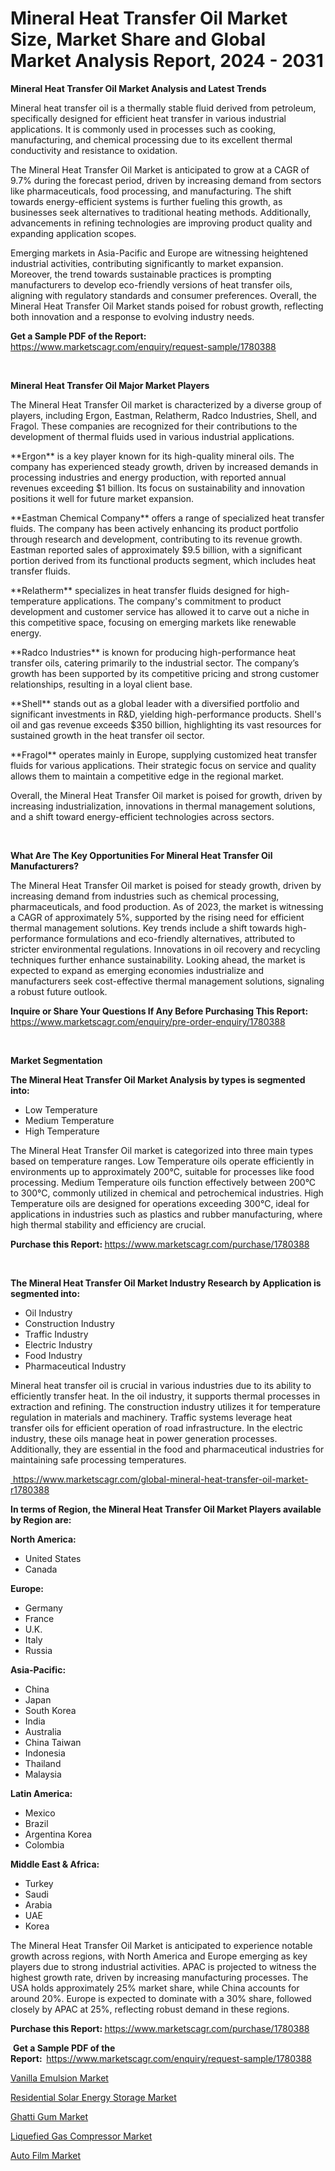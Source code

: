 <p><h1>Mineral Heat Transfer Oil Market Size, Market Share and Global Market Analysis Report, 2024 - 2031</h1></p><p><strong>Mineral Heat Transfer Oil Market Analysis and Latest Trends</strong></p>
<p><p>Mineral heat transfer oil is a thermally stable fluid derived from petroleum, specifically designed for efficient heat transfer in various industrial applications. It is commonly used in processes such as cooking, manufacturing, and chemical processing due to its excellent thermal conductivity and resistance to oxidation. </p><p>The Mineral Heat Transfer Oil Market is anticipated to grow at a CAGR of 9.7% during the forecast period, driven by increasing demand from sectors like pharmaceuticals, food processing, and manufacturing. The shift towards energy-efficient systems is further fueling this growth, as businesses seek alternatives to traditional heating methods. Additionally, advancements in refining technologies are improving product quality and expanding application scopes. </p><p>Emerging markets in Asia-Pacific and Europe are witnessing heightened industrial activities, contributing significantly to market expansion. Moreover, the trend towards sustainable practices is prompting manufacturers to develop eco-friendly versions of heat transfer oils, aligning with regulatory standards and consumer preferences. Overall, the Mineral Heat Transfer Oil Market stands poised for robust growth, reflecting both innovation and a response to evolving industry needs.</p></p>
<p><strong>Get a Sample PDF of the Report:&nbsp;</strong> <a href="https://www.marketscagr.com/enquiry/request-sample/1780388?utm_campaign=1179&utm_medium=2&utm_source=Github&utm_content=ia&utm_term=09102024&utm_id=mineral-heat-transfer-oil">https://www.marketscagr.com/enquiry/request-sample/1780388</a></p>
<p>&nbsp;</p>
<p><strong>Mineral Heat Transfer Oil Major Market Players</strong></p>
<p><p>The Mineral Heat Transfer Oil market is characterized by a diverse group of players, including Ergon, Eastman, Relatherm, Radco Industries, Shell, and Fragol. These companies are recognized for their contributions to the development of thermal fluids used in various industrial applications.</p><p>**Ergon** is a key player known for its high-quality mineral oils. The company has experienced steady growth, driven by increased demands in processing industries and energy production, with reported annual revenues exceeding $1 billion. Its focus on sustainability and innovation positions it well for future market expansion.</p><p>**Eastman Chemical Company** offers a range of specialized heat transfer fluids. The company has been actively enhancing its product portfolio through research and development, contributing to its revenue growth. Eastman reported sales of approximately $9.5 billion, with a significant portion derived from its functional products segment, which includes heat transfer fluids.</p><p>**Relatherm** specializes in heat transfer fluids designed for high-temperature applications. The company's commitment to product development and customer service has allowed it to carve out a niche in this competitive space, focusing on emerging markets like renewable energy.</p><p>**Radco Industries** is known for producing high-performance heat transfer oils, catering primarily to the industrial sector. The company’s growth has been supported by its competitive pricing and strong customer relationships, resulting in a loyal client base.</p><p>**Shell** stands out as a global leader with a diversified portfolio and significant investments in R&D, yielding high-performance products. Shell's oil and gas revenue exceeds $350 billion, highlighting its vast resources for sustained growth in the heat transfer oil sector.</p><p>**Fragol** operates mainly in Europe, supplying customized heat transfer fluids for various applications. Their strategic focus on service and quality allows them to maintain a competitive edge in the regional market.</p><p>Overall, the Mineral Heat Transfer Oil market is poised for growth, driven by increasing industrialization, innovations in thermal management solutions, and a shift toward energy-efficient technologies across sectors.</p></p>
<p>&nbsp;</p>
<p><strong>What Are The Key Opportunities For Mineral Heat Transfer Oil Manufacturers?</strong></p>
<p><p>The Mineral Heat Transfer Oil market is poised for steady growth, driven by increasing demand from industries such as chemical processing, pharmaceuticals, and food production. As of 2023, the market is witnessing a CAGR of approximately 5%, supported by the rising need for efficient thermal management solutions. Key trends include a shift towards high-performance formulations and eco-friendly alternatives, attributed to stricter environmental regulations. Innovations in oil recovery and recycling techniques further enhance sustainability. Looking ahead, the market is expected to expand as emerging economies industrialize and manufacturers seek cost-effective thermal management solutions, signaling a robust future outlook.</p></p>
<p><strong>Inquire or Share Your Questions If Any Before Purchasing This Report:</strong> <a href="https://www.marketscagr.com/enquiry/pre-order-enquiry/1780388?utm_campaign=1179&utm_medium=2&utm_source=Github&utm_content=ia&utm_term=09102024&utm_id=mineral-heat-transfer-oil">https://www.marketscagr.com/enquiry/pre-order-enquiry/1780388</a></p>
<p>&nbsp;</p>
<p><strong>Market Segmentation</strong></p>
<p><strong>The Mineral Heat Transfer Oil Market Analysis by types is segmented into:</strong></p>
<p><ul><li>Low Temperature</li><li>Medium Temperature</li><li>High Temperature</li></ul></p>
<p><p>The Mineral Heat Transfer Oil market is categorized into three main types based on temperature ranges. Low Temperature oils operate efficiently in environments up to approximately 200°C, suitable for processes like food processing. Medium Temperature oils function effectively between 200°C to 300°C, commonly utilized in chemical and petrochemical industries. High Temperature oils are designed for operations exceeding 300°C, ideal for applications in industries such as plastics and rubber manufacturing, where high thermal stability and efficiency are crucial.</p></p>
<p><strong>Purchase this Report:&nbsp;</strong><a href="https://www.marketscagr.com/purchase/1780388?utm_campaign=1179&utm_medium=2&utm_source=Github&utm_content=ia&utm_term=09102024&utm_id=mineral-heat-transfer-oil">https://www.marketscagr.com/purchase/1780388</a></p>
<p>&nbsp;</p>
<p><strong>The Mineral Heat Transfer Oil Market Industry Research by Application is segmented into:</strong></p>
<p><ul><li>Oil Industry</li><li>Construction Industry</li><li>Traffic Industry</li><li>Electric Industry</li><li>Food Industry</li><li>Pharmaceutical Industry</li></ul></p>
<p><p>Mineral heat transfer oil is crucial in various industries due to its ability to efficiently transfer heat. In the oil industry, it supports thermal processes in extraction and refining. The construction industry utilizes it for temperature regulation in materials and machinery. Traffic systems leverage heat transfer oils for efficient operation of road infrastructure. In the electric industry, these oils manage heat in power generation processes. Additionally, they are essential in the food and pharmaceutical industries for maintaining safe processing temperatures.</p></p>
<p><a href="https://www.marketscagr.com/global-mineral-heat-transfer-oil-market-r1780388?utm_campaign=1179&utm_medium=2&utm_source=Github&utm_content=ia&utm_term=09102024&utm_id=mineral-heat-transfer-oil">&nbsp;https://www.marketscagr.com/global-mineral-heat-transfer-oil-market-r1780388</a></p>
<p><strong>In terms of Region, the Mineral Heat Transfer Oil Market Players available by Region are:</strong></p>
<p>
    <p> <strong> North America: </strong>
        <ul>
            <li>United States</li>
            <li>Canada</li>
        </ul>
        </p> 
    <p> <strong> Europe: </strong>
        <ul>
            <li>Germany</li>
            <li>France</li>
            <li>U.K.</li>
            <li>Italy</li>
            <li>Russia</li>
        </ul>
        </p> 
    <p> <strong> Asia-Pacific: </strong>
        <ul>
            <li>China</li>
            <li>Japan</li>
            <li>South Korea</li>
            <li>India</li>
            <li>Australia</li>
            <li>China Taiwan</li>
            <li>Indonesia</li>
            <li>Thailand</li>
            <li>Malaysia</li>
        </ul>
        </p> 
    <p> <strong> Latin America: </strong>
        <ul>
            <li>Mexico</li>
            <li>Brazil</li>
            <li>Argentina Korea</li>
            <li>Colombia</li>
        </ul>
        </p> 
    <p> <strong> Middle East & Africa: </strong>
        <ul>
            <li>Turkey</li>
            <li>Saudi</li>
            <li>Arabia</li>
            <li>UAE</li>
            <li>Korea</li>
        </ul>
    </p>
    </p>
<p><p>The Mineral Heat Transfer Oil Market is anticipated to experience notable growth across regions, with North America and Europe emerging as key players due to strong industrial activities. APAC is projected to witness the highest growth rate, driven by increasing manufacturing processes. The USA holds approximately 25% market share, while China accounts for around 20%. Europe is expected to dominate with a 30% share, followed closely by APAC at 25%, reflecting robust demand in these regions.</p></p>
<p><strong>Purchase this Report: </strong><a href="https://www.marketscagr.com/purchase/1780388?utm_campaign=1179&utm_medium=2&utm_source=Github&utm_content=ia&utm_term=09102024&utm_id=mineral-heat-transfer-oil">https://www.marketscagr.com/purchase/1780388</a></p>
<p>&nbsp;<strong>Get a Sample PDF of the Report:&nbsp;&nbsp;</strong><a href="https://www.marketscagr.com/enquiry/request-sample/1780388?utm_campaign=1179&utm_medium=2&utm_source=Github&utm_content=ia&utm_term=09102024&utm_id=mineral-heat-transfer-oil">https://www.marketscagr.com/enquiry/request-sample/1780388</a></p>
<p><strong></strong></p>
<p><p><a href="https://issuu.com/reportprime-2/docs/vanilla-emulsion-market-size-2030.p_16760eca81e4ef?utm_campaign=1179&utm_medium=2&utm_source=Github&utm_content=ia&utm_term=09102024&utm_id=mineral-heat-transfer-oil">Vanilla Emulsion Market</a></p><p><a href="https://www.linkedin.com/pulse/navigating-global-residential-solar-energy-storage-market-a4ytf?utm_campaign=1179&utm_medium=2&utm_source=Github&utm_content=ia&utm_term=09102024&utm_id=mineral-heat-transfer-oil">Residential Solar Energy Storage Market</a></p><p><a href="https://issuu.com/reportprime-2/docs/ghatti-gum-market-size-2030.pptx_97b37861ca16fb?utm_campaign=1179&utm_medium=2&utm_source=Github&utm_content=ia&utm_term=09102024&utm_id=mineral-heat-transfer-oil">Ghatti Gum Market</a></p><p><a href="https://github.com/WillieWoodard/Market-Research-Report-List-6/blob/main/liquefied-gas-compressor-market.md?utm_campaign=1179&utm_medium=2&utm_source=Github&utm_content=ia&utm_term=09102024&utm_id=mineral-heat-transfer-oil">Liquefied Gas Compressor Market</a></p><p><a href="https://www.linkedin.com/pulse/auto-film-market-research-report-includes-analysis-mzrff?utm_campaign=1179&utm_medium=2&utm_source=Github&utm_content=ia&utm_term=09102024&utm_id=mineral-heat-transfer-oil">Auto Film Market</a></p></p>